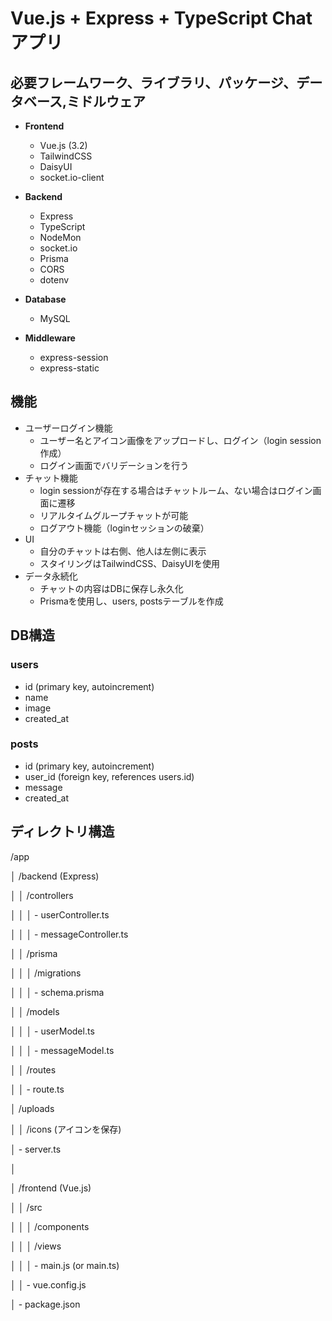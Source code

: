 # Vue.js + Express + TypeScript Chatアプリ
## 必要フレームワーク、ライブラリ、パッケージ、データベース,ミドルウェア
- **Frontend**
  - Vue.js (3.2)
  - TailwindCSS
  - DaisyUI
  - socket.io-client

- **Backend**
  - Express
  - TypeScript
  - NodeMon
  - socket.io
  - Prisma
  - CORS
  - dotenv
  
- **Database**
  - MySQL
  
- **Middleware**
  - express-session
  - express-static

## 機能
- ユーザーログイン機能
  - ユーザー名とアイコン画像をアップロードし、ログイン（login session作成）
  - ログイン画面でバリデーションを行う
- チャット機能
  - login sessionが存在する場合はチャットルーム、ない場合はログイン画面に遷移
  - リアルタイムグループチャットが可能
  - ログアウト機能（loginセッションの破棄）
- UI
  - 自分のチャットは右側、他人は左側に表示
  - スタイリングはTailwindCSS、DaisyUIを使用
- データ永続化
  - チャットの内容はDBに保存し永久化
  - Prismaを使用し、users, postsテーブルを作成

## DB構造
### users
- id (primary key, autoincrement)
- name
- image
- created_at

### posts
- id (primary key, autoincrement)
- user_id (foreign key, references users.id)
- message
- created_at

## ディレクトリ構造

/app

│ /backend (Express)

│ │ /controllers

│ │ │ - userController.ts

│ │ │ - messageController.ts

│ │ /prisma

│ │ │ /migrations

│ │ │ - schema.prisma

│ │ /models

│ │ │ - userModel.ts

│ │ │ - messageModel.ts

│ │ /routes

│ │ - route.ts

│ /uploads

│ │ /icons (アイコンを保存)

│ - server.ts

│

│ /frontend (Vue.js)

│ │ /src

│ │ │ /components

│ │ │ /views

│ │ │ - main.js (or main.ts)

│ │ - vue.config.js

│ - package.json

